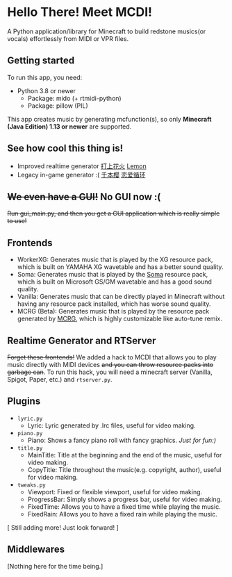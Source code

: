 # Hello There! Meet MCDI!
A Python application/library for Minecraft to build redstone musics(or vocals) effortlessly from MIDI or VPR files. 

## Getting started
To run this app, you need:
+ Python 3.8 or newer
  + Package: mido (+ rtmidi-python)
  + Package: pillow (PIL)
  
This app creates music by generating mcfunction(s), so only **Minecraft (Java Edition) 1.13 or newer** are supported. 

## See how cool this thing is!
+ Improved realtime generator
[打上花火](https://www.bilibili.com/video/BV1Hz4y1f7FW) [Lemon](https://www.bilibili.com/video/BV1954y1U7C7)
+ Legacy in-game generator :(
[千本樱](https://www.bilibili.com/video/BV1Hz4y1f7FW)  [恋爱循环](https://www.bilibili.com/video/BV1Na4y1i7tV)

## ~~We even have a GUI!~~ No GUI now :(
~~Run gui_main.py, and then you get a GUI application which is really simple to use!~~

## Frontends
+ WorkerXG: Generates music that is played by the XG resource pack, which is built on YAMAHA XG wavetable and has a better sound quality.
+ Soma: Generates music that is played by the [Soma](https://www.mcbbs.net/thread-709092-1-1.html) resource pack, which is built on Microsoft GS/GM wavetable and has a good sound quality. 
+ Vanilla: Generates music that can be directly played in Minecraft without having any resource pack installed, which has worse sound quality. 
+ MCRG (Beta): Generates music that is played by the resource pack generated by [MCRG](https://github.com/ExMatics/mcrg), which is highly customizable like auto-tune remix.

## Realtime Generator and RTServer
~~Forget these frontends!~~ We added a hack to MCDI that allows you to play music directly with MIDI devices ~~and you can throw resource packs into garbage can~~. To run this hack, you will need a minecraft server (Vanilla, Spigot, Paper, etc.) and `rtserver.py`.

## Plugins
+ `lyric.py`
    + Lyric: Lyric generated by .lrc files, useful for video making.
+ `piano.py`
    + Piano: Shows a fancy piano roll with fancy graphics. *Just for fun:)*
+ `title.py`
    + MainTitle: Title at the beginning and the end of the music, useful for video making.
    + CopyTitle: Title throughout the music(e.g. copyright, author), useful for video making.
+ `tweaks.py`
    + Viewport: Fixed or flexible viewport, useful for video making.
    + ProgressBar: Simply shows a progress bar, useful for video making.
    + FixedTime: Allows you to have a fixed time while playing the music.
    + FixedRain: Allows you to have a fixed rain while playing the music.
    
\[ Still adding more! Just look forward! \]

## Middlewares
\[Nothing here for the time being.\]
